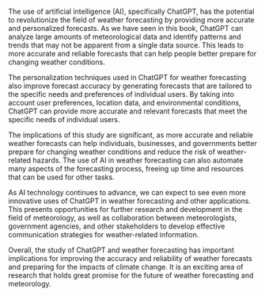 

The use of artificial intelligence (AI), specifically ChatGPT, has the potential to revolutionize the field of weather forecasting by providing more accurate and personalized forecasts. As we have seen in this book, ChatGPT can analyze large amounts of meteorological data and identify patterns and trends that may not be apparent from a single data source. This leads to more accurate and reliable forecasts that can help people better prepare for changing weather conditions.

The personalization techniques used in ChatGPT for weather forecasting also improve forecast accuracy by generating forecasts that are tailored to the specific needs and preferences of individual users. By taking into account user preferences, location data, and environmental conditions, ChatGPT can provide more accurate and relevant forecasts that meet the specific needs of individual users.

The implications of this study are significant, as more accurate and reliable weather forecasts can help individuals, businesses, and governments better prepare for changing weather conditions and reduce the risk of weather-related hazards. The use of AI in weather forecasting can also automate many aspects of the forecasting process, freeing up time and resources that can be used for other tasks.

As AI technology continues to advance, we can expect to see even more innovative uses of ChatGPT in weather forecasting and other applications. This presents opportunities for further research and development in the field of meteorology, as well as collaboration between meteorologists, government agencies, and other stakeholders to develop effective communication strategies for weather-related information.

Overall, the study of ChatGPT and weather forecasting has important implications for improving the accuracy and reliability of weather forecasts and preparing for the impacts of climate change. It is an exciting area of research that holds great promise for the future of weather forecasting and meteorology.


